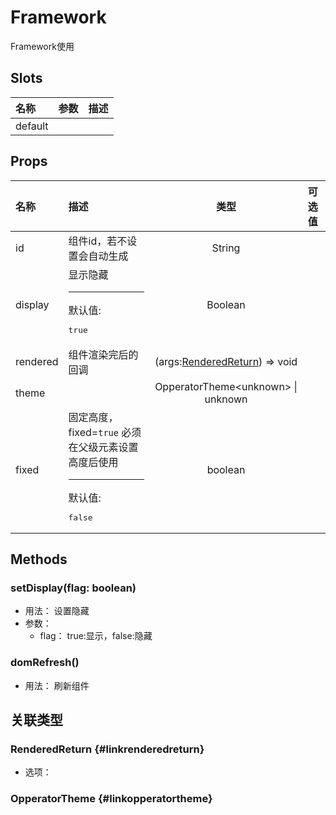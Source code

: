 # Framework


Framework使用

## Slots


<div class="slots">

| 名称    | 参数 | 描述 |
| :------ | :--- | :--- |
| default |      |      |

</div>



## Props


<div class="props">

| 名称     | 描述                                                                               |                           类型                          | 可选值 |
| :------- | :--------------------------------------------------------------------------------- | :-----------------------------------------------------: | :----- |
| id       | 组件id，若不设置会自动生成                                                         |                          String                         |        |
| display  | 显示隐藏<hr>默认值:<br><pre>true</pre>                                             |                         Boolean                         |        |
| rendered | 组件渲染完后的回调                                                                 | (args:[RenderedReturn](#linkrenderedreturn)) =&gt; void |        |
| theme    |                                                                                    |         OpperatorTheme&lt;unknown&gt; \| unknown        |        |
| fixed    | 固定高度，fixed=`true` 必须在父级元素设置高度后使用<hr>默认值:<br><pre>false</pre> |                         boolean                         |        |

</div>



## Methods

### setDisplay(flag: boolean)
- 用法： 设置隐藏
- 参数：
	 - flag： true:显示，false:隐藏

### domRefresh()
- 用法： 刷新组件

## 关联类型



### RenderedReturn {#linkrenderedreturn}

- 选项：

### OpperatorTheme {#linkopperatortheme}
